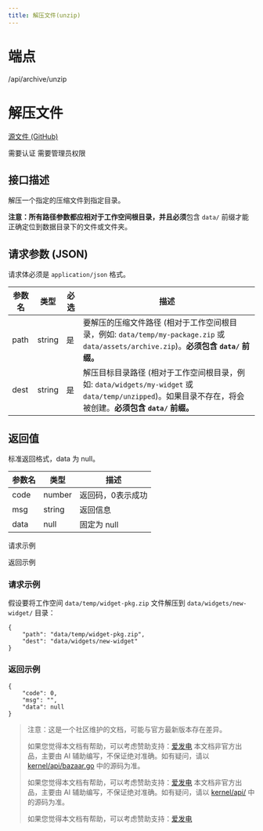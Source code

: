 ```yaml
---
title: 解压文件(unzip)
---
```

# 端点

/api/archive/unzip

# 解压文件

[源文件 (GitHub)](https://github.com/siyuan-note/siyuan/blob/master/kernel/api/archive.go "查看源文件")

需要认证 需要管理员权限

## 接口描述

解压一个指定的压缩文件到指定目录。

**注意：**所有路径参数都应相对于工作空间根目录，并且**必须**包含 `data/` 前缀才能正确定位到数据目录下的文件或文件夹。

## 请求参数 (JSON)

请求体必须是 `application/json` 格式。

| 参数名 | 类型 | 必选 | 描述 |
| --- | --- | --- | --- |
| path | string | 是 | 要解压的压缩文件路径 (相对于工作空间根目录，例如: `data/temp/my-package.zip` 或 `data/assets/archive.zip`)。**必须包含 `data/` 前缀。** |
| dest | string | 是 | 解压目标目录路径 (相对于工作空间根目录，例如: `data/widgets/my-widget` 或 `data/temp/unzipped`)。如果目录不存在，将会被创建。**必须包含 `data/` 前缀。** |

## 返回值

标准返回格式，data 为 null。

| 参数名 | 类型 | 描述 |
| --- | --- | --- |
| code | number | 返回码，0表示成功 |
| msg | string | 返回信息 |
| data | null | 固定为 null |

请求示例

返回示例

### 请求示例

假设要将工作空间 `data/temp/widget-pkg.zip` 文件解压到 `data/widgets/new-widget/` 目录：

```
{
    "path": "data/temp/widget-pkg.zip",
    "dest": "data/widgets/new-widget"
}
```

### 返回示例

```
{
    "code": 0,
    "msg": "",
    "data": null
}
```

> 注意：这是一个社区维护的文档，可能与官方最新版本存在差异。
> 
> 如果您觉得本文档有帮助，可以考虑赞助支持：[爱发电](https://afdian.com/a/leolee9086?tab=feed)
> 本文档非官方出品，主要由 AI 辅助编写，不保证绝对准确。如有疑问，请以 [kernel/api/bazaar.go](https://github.com/siyuan-note/siyuan/blob/master/kernel/api/bazaar.go) 中的源码为准。
> 
> 如果您觉得本文档有帮助，可以考虑赞助支持：[爱发电](https://afdian.com/a/leolee9086?tab=feed)
> 本文档非官方出品，主要由 AI 辅助编写，不保证绝对准确。如有疑问，请以 [kernel/api/](https://github.com/siyuan-note/siyuan/blob/master/kernel/api/) 中的源码为准。
> 
> 如果您觉得本文档有帮助，可以考虑赞助支持：[爱发电](https://afdian.com/a/leolee9086?tab=feed)
